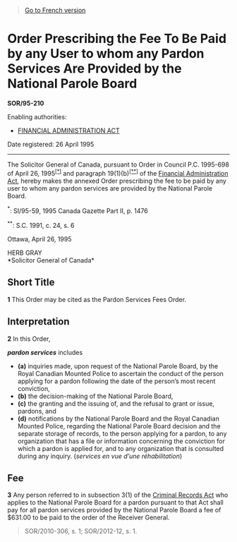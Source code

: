 > [Go to French version](/fr/Règlements/Décrets,%20ordonnances%20et%20règlements%20statutaires/95/210.md)

# Order Prescribing the Fee To Be Paid by any User to whom any Pardon Services Are Provided by the National Parole Board

**SOR/95-210**

Enabling authorities: 
- [FINANCIAL ADMINISTRATION ACT](/en/Acts/Revised%20Statutes%20of%20Canada/F/F-11.md)

Date registered: 26 April 1995

----------

The Solicitor General of Canada, pursuant to Order in Council P.C. 1995-698 of April 26, 1995<sup><a href='#fn_SOR-95-210_e_hq_5277'>[*]</a></sup> and paragraph 19(1)(b)<sup><a href='#fn_SOR-95-210_e_hq_5278'>[**]</a></sup> of the [Financial Administration Act](/en/Acts/Revised%20Statutes%20of%20Canada/F/F-11.md), hereby makes the annexed Order prescribing the fee to be paid by any user to whom any pardon services are provided by the National Parole Board.

<a name='fn_SOR-95-210_e_hq_5277'><sup>*</sup></a>: SI/95-59, 1995 Canada Gazette Part II, p. 1476<br />

<a name='fn_SOR-95-210_e_hq_5278'><sup>**</sup></a>: S.C. 1991, c. 24, s. 6<br />

Ottawa, April 26, 1995


<p>HERB GRAY<br />*Solicitor General of Canada*<br /></p>




## Short Title


**1** This Order may be cited as the Pardon Services Fees Order.




## Interpretation


**2** In this Order,

***pardon services*** includes
- **(a)** inquiries made, upon request of the National Parole Board, by the Royal Canadian Mounted Police to ascertain the conduct of the person applying for a pardon following the date of the person’s most recent conviction,
- **(b)** the decision-making of the National Parole Board,
- **(c)** the granting and the issuing of, and the refusal to grant or issue, pardons, and
- **(d)** notifications by the National Parole Board and the Royal Canadian Mounted Police, regarding the National Parole Board decision and the separate storage of records, to the person applying for a pardon, to any organization that has a file or information concerning the conviction for which a pardon is applied for, and to any organization that is consulted during any inquiry. (*services en vue d’une réhabilitation*)




## Fee


**3** Any person referred to in subsection 3(1) of the [Criminal Records Act](/en/Acts/Revised%20Statutes%20of%20Canada/C/C-47.md) who applies to the National Parole Board for a pardon pursuant to that Act shall pay for all pardon services provided by the National Parole Board a fee of $631.00 to be paid to the order of the Receiver General.
> SOR/2010-306, s. 1; SOR/2012-12, s. 1.



